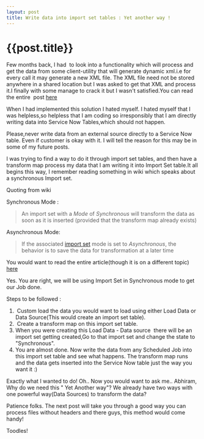 ```yaml
---
layout: post
title: Write data into import set tables : Yet another way !
--- 
```




 {{post.title}}
======================================================





Few months back, I had  to look into a functionality which will process and get the data from some client-utility that will generate dynamic xml.i.e for every call it may generate a new XML file. The XML file need not be stored anywhere in a shared location but I was asked to get that XML and process it.I finally with some manage to crack it but I wasn't satisfied.You can read the entire  post <a href="http://servicenowdiary.com/2011/11/custom-http-get-request-to-a-server/">here</a>

When I had implemented this solution I hated myself. I hated myself that I was helpless,so helpless that I am coding so irresponsibly that I am directly writing data into Service Now Tables,which should not happen.

Please,never write data from an external source directly to a Service Now table. Even if customer is okay with it. I will tell the reason for this may be in some of my future posts.

I was trying to find a way to do it through import set tables, and then have a transform map process my data that I am writing it into Import Set table.It all begins this way, I remember reading something in wiki which speaks about a synchronous Import set.

Quoting from wiki

Synchronous Mode :
<blockquote>An import set with a <em>Mode</em> of <em>Synchronous</em> will transform the data as soon as it is inserted (provided that the transform map already exists)</blockquote>
Asynchronous Mode:
<blockquote>If the associated <a title="Import Sets" href="http://wiki.service-now.com/index.php?title=Import_Sets">import set</a> mode is set to <em>Asynchronous</em>, the behavior is to save the data for transformation at a later time</blockquote>
You would want to read the entire article(though it is on a different topic) <a href="http://wiki.service-now.com/index.php?title=Web_Service_Import_Sets">here</a>

Yes. You are right, we will be using Import Set in Synchronous mode to get our Job done.

Steps to be followed :
<ol>
	<li> Custom load the data you would want to load using either Load Data or Data Source(This would create an import set table).</li>
	<li> Create a transform map on this import set table.</li>
	<li>When you were creating this Load Data - Data source  there will be an import set getting created,Go to that import set and change the state to "Synchronous".</li>
	<li>You are almost done. Now write the data from any Scheduled Job into this import set table and see what happens. The transform map runs and the data gets inserted into the Service Now table just the way you want it :)</li>
</ol>
Exactly what I wanted to do! Oh.. Now you would want to ask me.. Abhiram, Why do we need this " Yet Another way"? We already have two ways with one powerful way(Data Sources) to transform the data?

Patience folks. The next post will take you through a good way you can process files without headers and there guys, this method would come handy!

Toodles!
